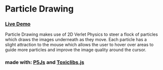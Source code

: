 # Particle Drawing
### [Live Demo](https://adamnizol.github.io/Particle-Drawing/)

Particle Drawing makes use of 2D Verlet Physics to steer a flock of particles which draws the images underneath as they move. Each particle has a slight attraction to the mouse which allows the user to hover over areas to guide more particles and improve the image quality around the cursor.

### made with: [P5Js](http://p5js.org) and [Toxiclibs.js](http://haptic-data.com/toxiclibsjs/)

